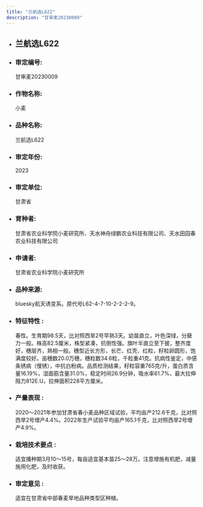 ```yaml
---
title: "兰航选L622"
description: "甘审麦20230009"
---
```

* ## 兰航选L622
* ###  审定编号:  
   甘审麦20230009

*  ### 作物名称:  
   小麦

*   ###  品种名称: 
    兰航选L622

*   ### 审定年份: 
    2023

*   ### 审定单位:  
    甘肃省

*   ### 育种者:  
    甘肃省农业科学院小麦研究所、天水神舟绿鹏农业科技有限公司、天水田园春农业科技有限公司

*   ### 申请者:  
    甘肃省农业科学院小麦研究所

*   ### 品种来源:  
    bluesky航天诱变系。原代号L62-4-7-10-2-2-2-9。

*   ### 特征特性 : 
    春性。生育期98.5天，比对照西旱2号早熟3天。幼苗直立，叶色深绿，分蘖力一般。株高82.5厘米，株型紧凑，抗倒性强。旗叶半直立至下披，整齐度好，穗层齐，熟相一般。穗型近长方形，长芒、红壳、红粒，籽粒卵圆形，饱满度较好。亩穗数20.0万穗，穗粒数34.6粒，千粒重41克。抗病性鉴定，中感条锈病（慢锈），中抗白粉病。品质检测结果，籽粒容重765克/升，蛋白质含量16.19%，湿面筋含量31.0%，稳定时间26.9分钟，吸水率61.7%，最大拉伸阻力812E.U，拉伸面积228平方厘米。

*   ### 产量表现 : 
    2020～2021年参加甘肃省春小麦品种区域试验，平均亩产212.6千克，比对照西旱2号增产4.4%。2022年生产试验平均亩产165.1千克，比对照西旱2号增产4.9%。

*   ### 栽培技术要点 : 
    适宜播种期3月10～15号，每亩适宜基本苗25～28万。注意增施有机肥，减量施用化肥，及时收获。

*   ### 审定意见 : 
    适宜在甘肃省中部春麦旱地品种类型区种植。
